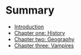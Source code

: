 # Summary

* [Introduction](README.md)
* [Chapter one: History](chapter-one-history.md)
* [Chapter two: Geography](chapter-two-geography.md)
* [Chapter three: Vampires](chapter-three-vampires.md)

